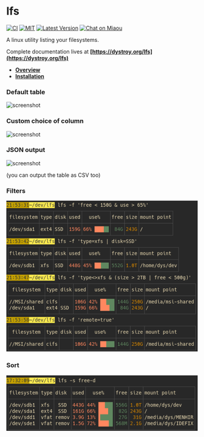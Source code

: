 # lfs

[![CI][s3]][l3] [![MIT][s2]][l2] [![Latest Version][s1]][l1] [![Chat on Miaou][s4]][l4]

[s1]: https://img.shields.io/crates/v/lfs.svg
[l1]: https://crates.io/crates/lfs

[s2]: https://img.shields.io/badge/license-MIT-blue.svg
[l2]: LICENSE

[s3]: https://travis-ci.org/Canop/lfs.svg?branch=master
[l3]: https://travis-ci.org/Canop/lfs

[s4]: https://miaou.dystroy.org/static/shields/room.svg
[l4]: https://miaou.dystroy.org/3768?Rust


A linux utility listing your filesystems.

Complete documentation lives at **[https://dystroy.org/lfs](https://dystroy.org/lfs)**

* **[Overview](https://dystroy.org/lfs/)**
* **[Installation](https://dystroy.org/lfs/install)**


### Default table

![screenshot](website/docs/img/standard.png)

### Custom choice of column

![screenshot](website/docs/img/c=label+default+dev.png)

### JSON output

![screenshot](website/docs/img/json-jq-tour.png)

(you can output the table as CSV too)

### Filters

![screenshot](website/docs/img/filters.png)

### Sort

![screenshot](website/docs/img/s=free-d.png)




